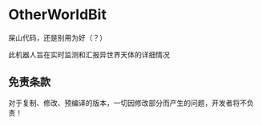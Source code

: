 # OtherWorldBit
屎山代码，还是别用为好（？）

此机器人旨在实时监测和汇报异世界天体的详细情况

## 免责条款

对于复制、修改、预编译的版本，一切因修改部分而产生的问题，开发者将不负责！
